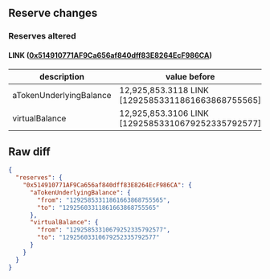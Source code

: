 ## Reserve changes

### Reserves altered

#### LINK ([0x514910771AF9Ca656af840dff83E8264EcF986CA](https://etherscan.io/address/0x514910771AF9Ca656af840dff83E8264EcF986CA))

| description | value before | value after |
| --- | --- | --- |
| aTokenUnderlyingBalance | 12,925,853.3118 LINK [12925853311861663868755565] | 12,925,603.3118 LINK [12925603311861663868755565] |
| virtualBalance | 12,925,853.3106 LINK [12925853310679252335792577] | 12,925,603.3106 LINK [12925603310679252335792577] |


## Raw diff

```json
{
  "reserves": {
    "0x514910771AF9Ca656af840dff83E8264EcF986CA": {
      "aTokenUnderlyingBalance": {
        "from": "12925853311861663868755565",
        "to": "12925603311861663868755565"
      },
      "virtualBalance": {
        "from": "12925853310679252335792577",
        "to": "12925603310679252335792577"
      }
    }
  }
}
```